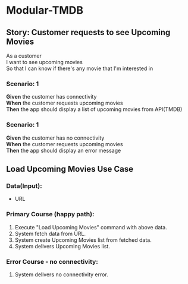 # Modular-TMDB

## Story: Customer requests to see Upcoming Movies

As a customer  
I want to see upcoming movies  
So that I can know if there's any movie that I'm interested in  

### Scenario: 1

**Given** the customer has connectivity  
**When** the customer requests upcoming movies  
**Then** the app should display a list of upcoming movies from API(TMDB)  

### Scenario: 1

**Given** the customer has no connectivity  
**When** the customer requests upcoming movies  
**Then** the app should display an error message  

## Load Upcoming Movies Use Case

### Data(Input):
- URL

### Primary Course (happy path):
1. Execute "Load Upcoming Movies" command with above data.
2. System fetch data from URL.
3. System create Upcoming Movies list from fetched data.
4. System delivers Upcoming Movies list.

### Error Course - no connectivity:
1. System delivers no connectivity error.

